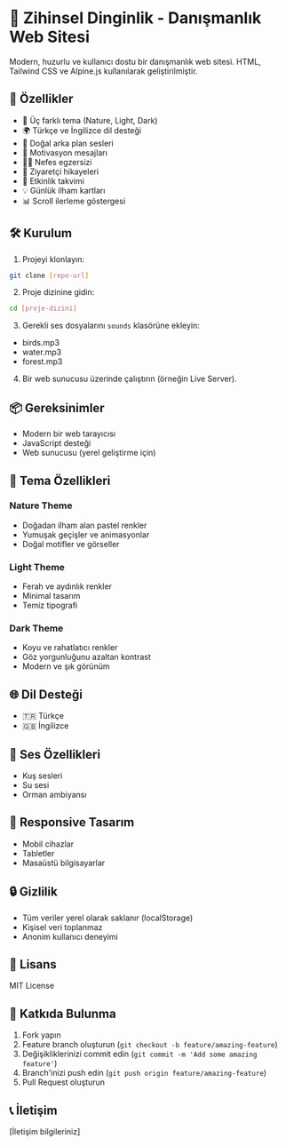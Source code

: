 # 🌿 Zihinsel Dinginlik - Danışmanlık Web Sitesi

Modern, huzurlu ve kullanıcı dostu bir danışmanlık web sitesi. HTML, Tailwind CSS ve Alpine.js kullanılarak geliştirilmiştir.

## 🚀 Özellikler

- 🌈 Üç farklı tema (Nature, Light, Dark)
- 🌍 Türkçe ve İngilizce dil desteği
- 🎵 Doğal arka plan sesleri
- 💭 Motivasyon mesajları
- 🧘‍♀️ Nefes egzersizi
- 📝 Ziyaretçi hikayeleri
- 📅 Etkinlik takvimi
- 💡 Günlük ilham kartları
- 📊 Scroll ilerleme göstergesi

## 🛠️ Kurulum

1. Projeyi klonlayın:
```bash
git clone [repo-url]
```

2. Proje dizinine gidin:
```bash
cd [proje-dizini]
```

3. Gerekli ses dosyalarını `sounds` klasörüne ekleyin:
- birds.mp3
- water.mp3
- forest.mp3

4. Bir web sunucusu üzerinde çalıştırın (örneğin Live Server).

## 📦 Gereksinimler

- Modern bir web tarayıcısı
- JavaScript desteği
- Web sunucusu (yerel geliştirme için)

## 🎨 Tema Özellikleri

### Nature Theme
- Doğadan ilham alan pastel renkler
- Yumuşak geçişler ve animasyonlar
- Doğal motifler ve görseller

### Light Theme
- Ferah ve aydınlık renkler
- Minimal tasarım
- Temiz tipografi

### Dark Theme
- Koyu ve rahatlatıcı renkler
- Göz yorgunluğunu azaltan kontrast
- Modern ve şık görünüm

## 🌐 Dil Desteği

- 🇹🇷 Türkçe
- 🇬🇧 İngilizce

## 🎵 Ses Özellikleri

- Kuş sesleri
- Su sesi
- Orman ambiyansı

## 📱 Responsive Tasarım

- Mobil cihazlar
- Tabletler
- Masaüstü bilgisayarlar

## 🔒 Gizlilik

- Tüm veriler yerel olarak saklanır (localStorage)
- Kişisel veri toplanmaz
- Anonim kullanıcı deneyimi

## 📄 Lisans

MIT License

## 👥 Katkıda Bulunma

1. Fork yapın
2. Feature branch oluşturun (`git checkout -b feature/amazing-feature`)
3. Değişikliklerinizi commit edin (`git commit -m 'Add some amazing feature'`)
4. Branch'inizi push edin (`git push origin feature/amazing-feature`)
5. Pull Request oluşturun

## 📞 İletişim

[İletişim bilgileriniz] 